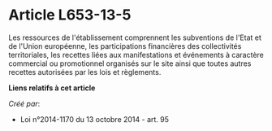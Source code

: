 # Article L653-13-5

Les ressources de l'établissement comprennent les subventions de l'Etat et de l'Union européenne, les participations
financières des collectivités territoriales, les recettes liées aux manifestations et événements à caractère commercial ou
promotionnel organisés sur le site ainsi que toutes autres recettes autorisées par les lois et règlements.

**Liens relatifs à cet article**

_Créé par_:

  - Loi n°2014-1170 du 13 octobre 2014 - art. 95
